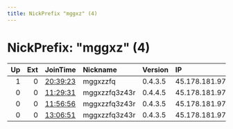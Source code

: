 ```yaml
---
title: NickPrefix "mggxz" (4)
---
```


# NickPrefix: "mggxz" (4)

|   Up |   Ext | JoinTime                                                                                            | Nickname      | Version   | IP            | AS   | CC   |   ORp |   Dirp | OS    | Contact                             |   eFamMembers |
|-----:|------:|:----------------------------------------------------------------------------------------------------|:--------------|:----------|:--------------|:-----|:-----|------:|-------:|:------|:------------------------------------|--------------:|
|    1 |     0 | [20:39:23](https://metrics.torproject.org/rs.html#details/D1082686AAF9A54C25DAD65C1BF0CDE946B1EEB6) | mggxzzfq      | 0.4.3.5   | 45.178.181.97 | None | br   |  9001 |   9030 | Linux | C1D167296217B6E6BE9496B410C9D1AE617 |             1 |
|    0 |     0 | [11:29:31](https://metrics.torproject.org/rs.html#details/7767072274ADCF6C1BE145B796724ABDD8024AD0) | mggxzzfq3z43r | 0.4.4.5   | 45.178.181.97 | None | br   |  9001 |      0 | Linux | None                                |             1 |
|    0 |     0 | [11:56:56](https://metrics.torproject.org/rs.html#details/741291662391E5E2A6BAD44D7F46D4DCAD8A2660) | mggxzzfq3z43r | 0.4.3.5   | 45.178.181.97 | None | br   |  9001 |      0 | Linux | None                                |             1 |
|    0 |     0 | [13:06:51](https://metrics.torproject.org/rs.html#details/1D0214C2F05CDC6249B8E176801EA0E123E15D9A) | mggxzzfq3z43r | 0.4.3.5   | 45.178.181.97 | None | br   |  9001 |   9030 | Linux | None                                |             1 |
